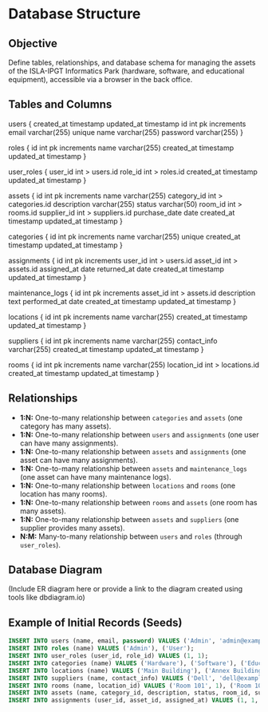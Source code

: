 # Database Structure

## Objective
Define tables, relationships, and database schema for managing the assets of the ISLA-IPGT Informatics Park (hardware, software, and educational equipment), accessible via a browser in the back office.

## Tables and Columns

users {
	created_at timestamp
	updated_at timestamp
	id int pk increments
	email varchar(255) unique
	name varchar(255)
	password varchar(255)
}

roles {
	id int pk increments
	name varchar(255)
	created_at timestamp
	updated_at timestamp
}

user_roles {
	user_id int > users.id
	role_id int > roles.id
	created_at timestamp
	updated_at timestamp
}

assets {
	id int pk increments
	name varchar(255)
	category_id int > categories.id
	description varchar(255)
	status varchar(50)
	room_id int > rooms.id
	supplier_id int > suppliers.id
	purchase_date date
	created_at timestamp
	updated_at timestamp
}

categories {
	id int pk increments
	name varchar(255) unique
	created_at timestamp
	updated_at timestamp
}

assignments {
	id int pk increments
	user_id int > users.id
	asset_id int > assets.id
	assigned_at date
	returned_at date
	created_at timestamp
	updated_at timestamp
}

maintenance_logs {
	id int pk increments
	asset_id int > assets.id
	description text
	performed_at date
	created_at timestamp
	updated_at timestamp
}

locations {
	id int pk increments
	name varchar(255)
	created_at timestamp
	updated_at timestamp
}

suppliers {
	id int pk increments
	name varchar(255)
	contact_info varchar(255)
	created_at timestamp
	updated_at timestamp
}

rooms {
	id int pk increments
	name varchar(255)
	location_id int > locations.id
	created_at timestamp
	updated_at timestamp
}

## Relationships
- **1:N:** One-to-many relationship between `categories` and `assets` (one category has many assets).
- **1:N:** One-to-many relationship between `users` and `assignments` (one user can have many assignments).
- **1:N:** One-to-many relationship between `assets` and `assignments` (one asset can have many assignments).
- **1:N:** One-to-many relationship between `assets` and `maintenance_logs` (one asset can have many maintenance logs).
- **1:N:** One-to-many relationship between `locations` and `rooms` (one location has many rooms).
- **1:N:** One-to-many relationship between `rooms` and `assets` (one room has many assets).
- **1:N:** One-to-many relationship between `assets` and `suppliers` (one supplier provides many assets).
- **N:M:** Many-to-many relationship between `users` and `roles` (through `user_roles`).

## Database Diagram
(Include ER diagram here or provide a link to the diagram created using tools like dbdiagram.io)

## Example of Initial Records (Seeds)
```sql
INSERT INTO users (name, email, password) VALUES ('Admin', 'admin@example.com', 'hashed_password');
INSERT INTO roles (name) VALUES ('Admin'), ('User');
INSERT INTO user_roles (user_id, role_id) VALUES (1, 1);
INSERT INTO categories (name) VALUES ('Hardware'), ('Software'), ('Educational Equipment');
INSERT INTO locations (name) VALUES ('Main Building'), ('Annex Building');
INSERT INTO suppliers (name, contact_info) VALUES ('Dell', 'dell@example.com'), ('Microsoft', 'microsoft@example.com');
INSERT INTO rooms (name, location_id) VALUES ('Room 101', 1), ('Room 102', 1), ('Room 201', 2);
INSERT INTO assets (name, category_id, description, status, room_id, supplier_id, purchase_date) VALUES ('Laptop', 1, 'Dell XPS 15', 'available', 1, 1, '2025-01-15'), ('Windows 10', 2, 'Operating System', 'available', 1, 2, '2025-01-15'), ('Projector', 3, 'Epson Projector', 'available', 2, 1, '2025-01-15');
INSERT INTO assignments (user_id, asset_id, assigned_at) VALUES (1, 1, '2025-03-12'), (1, 2, '2025-03-12'), (1, 3, '2025-03-12');
```
